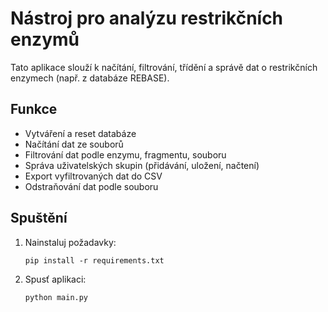 # Nástroj pro analýzu restrikčních enzymů

Tato aplikace slouží k načítání, filtrování, třídění a správě dat o restrikčních enzymech (např. z databáze REBASE).

## Funkce
- Vytváření a reset databáze
- Načítání dat ze souborů
- Filtrování dat podle enzymu, fragmentu, souboru
- Správa uživatelských skupin (přidávání, uložení, načtení)
- Export vyfiltrovaných dat do CSV
- Odstraňování dat podle souboru

## Spuštění
1. Nainstaluj požadavky:
   ```
   pip install -r requirements.txt
   ```

2. Spusť aplikaci:
   ```
   python main.py
